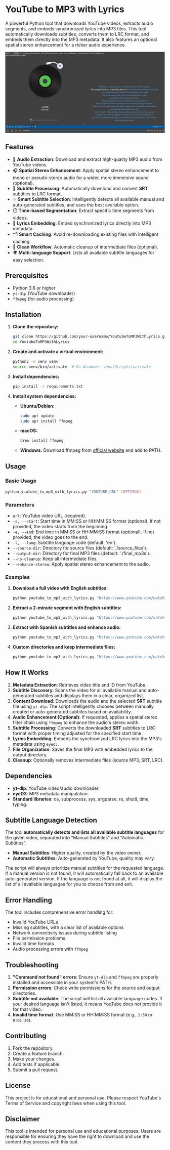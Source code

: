 # YouTube to MP3 with Lyrics

A powerful Python tool that downloads YouTube videos, extracts audio segments, and embeds synchronized lyrics into MP3 files. This tool automatically downloads subtitles, converts them to LRC format, and embeds them directly into the MP3 metadata. It also features an optional spatial stereo enhancement for a richer audio experience.

![](images/2025-07-28_152226.png)

## Features

- 🎵 **Audio Extraction**: Download and extract high-quality MP3 audio from YouTube videos.
- 🎧 **Spatial Stereo Enhancement**: Apply spatial stereo enhancement to mono or pseudo-stereo audio for a wider, more immersive sound (optional).
- 📝 **Subtitle Processing**: Automatically download and convert **SRT** subtitles to LRC format.
- ✨ **Smart Subtitle Selection**: Intelligently detects all available manual and auto-generated subtitles, and uses the best available option.
- ⏱️ **Time-based Segmentation**: Extract specific time segments from videos.
- 🎤 **Lyrics Embedding**: Embed synchronized lyrics directly into MP3 metadata.
- 🗂️ **Smart Caching**: Avoid re-downloading existing files with intelligent caching.
- 🧹 **Clean Workflow**: Automatic cleanup of intermediate files (optional).
- 🌍 **Multi-language Support**: Lists all available subtitle languages for easy selection.

## Prerequisites

- Python 3.6 or higher
- `yt-dlp` (YouTube downloader)
- `ffmpeg` (for audio processing)

## Installation

1.  **Clone the repository:**
    ```bash
    git clone https://github.com/your-username/YoutubeToMP3WithLyrics.git
    cd YoutubeToMP3WithLyrics
    ```

2.  **Create and activate a virtual environment:**
    ```bash
    python3 -m venv venv
    source venv/bin/activate  # On Windows: venv\Scripts\activate
    ```

3.  **Install dependencies:**
    ```bash
    pip install -r requirements.txt
    ```

4.  **Install system dependencies:**
    - **Ubuntu/Debian:**
      ```bash
      sudo apt update
      sudo apt install ffmpeg
      ```
    - **macOS:**
      ```bash
      brew install ffmpeg
      ```
    - **Windows:**
      Download ffmpeg from [official website](https://ffmpeg.org/download.html) and add to PATH.

## Usage

### Basic Usage

```bash
python youtube_to_mp3_with_lyrics.py "YOUTUBE_URL" [OPTIONS]
```

### Parameters

- `url`: YouTube video URL (required).
- `-s, --start`: Start time in MM:SS or HH:MM:SS format (optional). If not provided, the video starts from the beginning.
- `-e, --end`: End time in MM:SS or HH:MM:SS format (optional). If not provided, the video goes to the end.
- `-l, --lang`: Subtitle language code (default: 'en').
- `--source-dir`: Directory for source files (default: './source_files').
- `--output-dir`: Directory for final MP3 files (default: './final_mp3s').
- `--no-cleanup`: Keep all intermediate files.
- `--enhance-stereo`: Apply spatial stereo enhancement to the audio.

### Examples

1.  **Download a full video with English subtitles:**
    ```bash
    python youtube_to_mp3_with_lyrics.py "https://www.youtube.com/watch?v=VIDEO_ID"
    ```

2.  **Extract a 2-minute segment with English subtitles:**
    ```bash
    python youtube_to_mp3_with_lyrics.py "https://www.youtube.com/watch?v=VIDEO_ID" -s 1:30 -e 3:30
    ```

3.  **Extract with Spanish subtitles and enhance audio:**
    ```bash
    python youtube_to_mp3_with_lyrics.py "https://www.youtube.com/watch?v=VIDEO_ID" -s 0:00 -e 5:00 -l es --enhance-stereo
    ```

4.  **Custom directories and keep intermediate files:**
    ```bash
    python youtube_to_mp3_with_lyrics.py "https://www.youtube.com/watch?v=VIDEO_ID" -s 2:15 -e 4:45 --source-dir ./downloads --output-dir ./music --no-cleanup
    ```

## How It Works

1.  **Metadata Extraction**: Retrieves video title and ID from YouTube.
2.  **Subtitle Discovery**: Scans the video for all available manual and auto-generated subtitles and displays them in a clear, organized list.
3.  **Content Download**: Downloads the audio and the selected **SRT** subtitle file using `yt-dlp`. The script intelligently chooses between manually created or auto-generated subtitles based on availability.
4.  **Audio Enhancement (Optional)**: If requested, applies a spatial stereo filter chain using `ffmpeg` to enhance the audio's stereo width.
5.  **Subtitle Processing**: Converts the downloaded **SRT** subtitles to LRC format with proper timing adjusted for the specified start time.
6.  **Lyrics Embedding**: Embeds the synchronized LRC lyrics into the MP3's metadata using `eyed3`.
7.  **File Organization**: Saves the final MP3 with embedded lyrics to the output directory.
8.  **Cleanup**: Optionally removes intermediate files (source MP3, SRT, LRC).

## Dependencies

- **yt-dlp**: YouTube video/audio downloader.
- **eyeD3**: MP3 metadata manipulation.
- **Standard libraries**: os, subprocess, sys, argparse, re, shutil, time, typing.

## Subtitle Language Detection

The tool **automatically detects and lists all available subtitle languages** for the given video, separated into "Manual Subtitles" and "Automatic Subtitles".

- **Manual Subtitles**: Higher quality, created by the video owner.
- **Automatic Subtitles**: Auto-generated by YouTube, quality may vary.

The script will always prioritize manual subtitles for the requested language. If a manual version is not found, it will automatically fall back to an available auto-generated version. If the language is not found at all, it will display the list of all available languages for you to choose from and exit.

## Error Handling

The tool includes comprehensive error handling for:
- Invalid YouTube URLs
- Missing subtitles, with a clear list of available options
- Network connectivity issues during subtitle listing
- File permission problems
- Invalid time formats
- Audio processing errors with `ffmpeg`

## Troubleshooting

1.  **"Command not found" errors**: Ensure `yt-dlp` and `ffmpeg` are properly installed and accessible in your system's PATH.
2.  **Permission errors**: Check write permissions for the source and output directories.
3.  **Subtitle not available**: The script will list all available language codes. If your desired language isn't listed, it means YouTube does not provide it for that video.
4.  **Invalid time format**: Use MM:SS or HH:MM:SS format (e.g., `1:30` or `0:01:30`).

## Contributing

1.  Fork the repository.
2.  Create a feature branch.
3.  Make your changes.
4.  Add tests if applicable.
5.  Submit a pull request.

## License

This project is for educational and personal use. Please respect YouTube's Terms of Service and copyright laws when using this tool.

## Disclaimer

This tool is intended for personal use and educational purposes. Users are responsible for ensuring they have the right to download and use the content they process with this tool.
